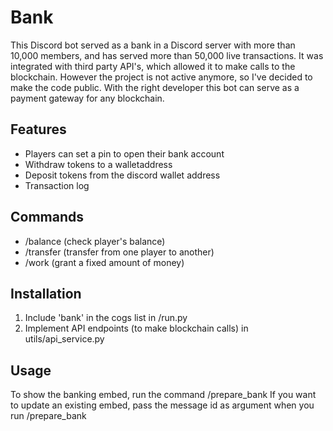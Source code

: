# Bank

This Discord bot served as a bank in a Discord server with more than 10,000 members, and has served more than 50,000 live transactions.
It was integrated with third party API's, which allowed it to make calls to the blockchain.
However the project is not active anymore, so I've decided to make the code public.
With the right developer this bot can serve as a payment gateway for any blockchain.

## Features

- Players can set a pin to open their bank account
- Withdraw tokens to a walletaddress
- Deposit tokens from the discord wallet address
- Transaction log

## Commands

- /balance (check player's balance)
- /transfer (transfer from one player to another)
- /work (grant a fixed amount of money)

## Installation

1. Include 'bank' in the cogs list in /run.py
2. Implement API endpoints (to make blockchain calls) in utils/api_service.py

## Usage

To show the banking embed, run the command /prepare_bank
If you want to update an existing embed, pass the message id as argument when you run /prepare_bank
